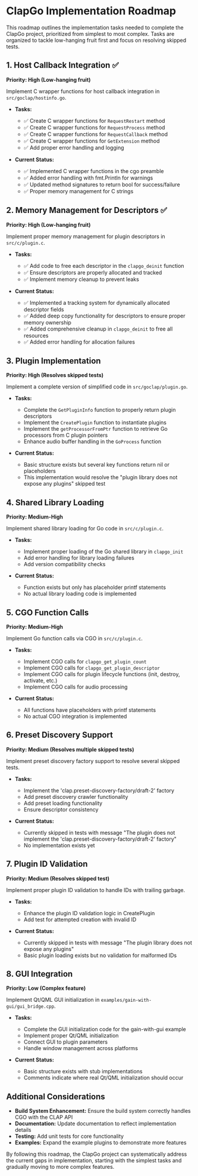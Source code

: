 # ClapGo Implementation Roadmap

This roadmap outlines the implementation tasks needed to complete the ClapGo project, prioritized from simplest to most complex. Tasks are organized to tackle low-hanging fruit first and focus on resolving skipped tests.

## 1. Host Callback Integration ✅

**Priority: High (Low-hanging fruit)**

Implement C wrapper functions for host callback integration in `src/goclap/hostinfo.go`.

- **Tasks:**
  - ✅ Create C wrapper functions for `RequestRestart` method
  - ✅ Create C wrapper functions for `RequestProcess` method
  - ✅ Create C wrapper functions for `RequestCallback` method
  - ✅ Create C wrapper functions for `GetExtension` method
  - ✅ Add proper error handling and logging

- **Current Status:**
  - ✅ Implemented C wrapper functions in the cgo preamble
  - ✅ Added error handling with fmt.Println for warnings
  - ✅ Updated method signatures to return bool for success/failure
  - ✅ Proper memory management for C strings

## 2. Memory Management for Descriptors ✅

**Priority: High (Low-hanging fruit)**

Implement proper memory management for plugin descriptors in `src/c/plugin.c`.

- **Tasks:**
  - ✅ Add code to free each descriptor in the `clapgo_deinit` function
  - ✅ Ensure descriptors are properly allocated and tracked
  - ✅ Implement memory cleanup to prevent leaks

- **Current Status:**
  - ✅ Implemented a tracking system for dynamically allocated descriptor fields
  - ✅ Added deep copy functionality for descriptors to ensure proper memory ownership
  - ✅ Added comprehensive cleanup in `clapgo_deinit` to free all resources
  - ✅ Added error handling for allocation failures

## 3. Plugin Implementation

**Priority: High (Resolves skipped tests)**

Implement a complete version of simplified code in `src/goclap/plugin.go`.

- **Tasks:**
  - Complete the `GetPluginInfo` function to properly return plugin descriptors
  - Implement the `CreatePlugin` function to instantiate plugins
  - Implement the `getProcessorFromPtr` function to retrieve Go processors from C plugin pointers
  - Enhance audio buffer handling in the `GoProcess` function

- **Current Status:**
  - Basic structure exists but several key functions return nil or placeholders
  - This implementation would resolve the "plugin library does not expose any plugins" skipped test

## 4. Shared Library Loading

**Priority: Medium-High**

Implement shared library loading for Go code in `src/c/plugin.c`.

- **Tasks:**
  - Implement proper loading of the Go shared library in `clapgo_init`
  - Add error handling for library loading failures
  - Add version compatibility checks

- **Current Status:**
  - Function exists but only has placeholder printf statements
  - No actual library loading code is implemented

## 5. CGO Function Calls

**Priority: Medium-High**

Implement Go function calls via CGO in `src/c/plugin.c`.

- **Tasks:**
  - Implement CGO calls for `clapgo_get_plugin_count`
  - Implement CGO calls for `clapgo_get_plugin_descriptor`
  - Implement CGO calls for plugin lifecycle functions (init, destroy, activate, etc.)
  - Implement CGO calls for audio processing

- **Current Status:**
  - All functions have placeholders with printf statements
  - No actual CGO integration is implemented

## 6. Preset Discovery Support

**Priority: Medium (Resolves multiple skipped tests)**

Implement preset discovery factory support to resolve several skipped tests.

- **Tasks:**
  - Implement the 'clap.preset-discovery-factory/draft-2' factory
  - Add preset discovery crawler functionality
  - Add preset loading functionality
  - Ensure descriptor consistency

- **Current Status:**
  - Currently skipped in tests with message "The plugin does not implement the 'clap.preset-discovery-factory/draft-2' factory"
  - No implementation exists yet

## 7. Plugin ID Validation

**Priority: Medium (Resolves skipped test)**

Implement proper plugin ID validation to handle IDs with trailing garbage.

- **Tasks:**
  - Enhance the plugin ID validation logic in CreatePlugin
  - Add test for attempted creation with invalid ID

- **Current Status:**
  - Currently skipped in tests with message "The plugin library does not expose any plugins"
  - Basic plugin loading exists but no validation for malformed IDs

## 8. GUI Integration

**Priority: Low (Complex feature)**

Implement Qt/QML GUI initialization in `examples/gain-with-gui/gui_bridge.cpp`.

- **Tasks:**
  - Complete the GUI initialization code for the gain-with-gui example
  - Implement proper Qt/QML initialization
  - Connect GUI to plugin parameters
  - Handle window management across platforms

- **Current Status:**
  - Basic structure exists with stub implementations
  - Comments indicate where real Qt/QML initialization should occur

## Additional Considerations

- **Build System Enhancement:** Ensure the build system correctly handles CGO with the CLAP API
- **Documentation:** Update documentation to reflect implementation details
- **Testing:** Add unit tests for core functionality
- **Examples:** Expand the example plugins to demonstrate more features

By following this roadmap, the ClapGo project can systematically address the current gaps in implementation, starting with the simplest tasks and gradually moving to more complex features.